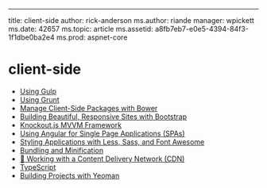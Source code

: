 ---
title: client-side
author: rick-anderson
ms.author: riande
manager: wpickett
ms.date: 42657
ms.topic: article
ms.assetid: a8fb7eb7-e0e5-4394-84f3-1f1dbe0ba2e4
ms.prod: aspnet-core
# client-side

- [Using Gulp](using-gulp.md)
- [Using Grunt](using-grunt.md)
- [Manage Client-Side Packages with Bower](bower.md)
- [Building Beautiful, Responsive Sites with Bootstrap](bootstrap.md)
- [Knockout.js MVVM Framework](knockout.md)
- [Using Angular for Single Page Applications (SPAs)](angular.md)
- [Styling Applications with Less, Sass, and Font Awesome](less-sass-fa.md)
- [Bundling and Minification](bundling-and-minification.md)
- [🔧 Working with a Content Delivery Network (CDN)](cdn.md)
- [TypeScript](https://www.typescriptlang.org/docs/handbook/asp-net-core.html)
- [Building Projects with Yeoman](yeoman.md)
